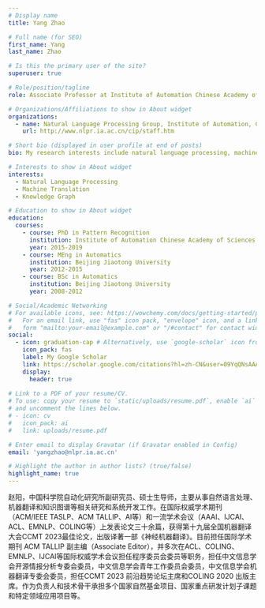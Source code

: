 ```yaml
---
# Display name
title: Yang Zhao

# Full name (for SEO)
first_name: Yang
last_name: Zhao

# Is this the primary user of the site?
superuser: true

# Role/position/tagline
role: Associate Professor at Institute of Automation Chinese Academy of Sciences

# Organizations/Affiliations to show in About widget
organizations:
  - name: Natural Language Processing Group, Institute of Automation, Chinese Academy of Sciences
    url: http://www.nlpr.ia.ac.cn/cip/staff.htm

# Short bio (displayed in user profile at end of posts)
bio: My research interests include natural language processing, machine translation and knowledge graph.

# Interests to show in About widget
interests:
  - Natural Language Processing
  - Machine Translation
  - Knowledge Graph

# Education to show in About widget
education:
  courses:
    - course: PhD in Pattern Recognition
      institution: Institute of Automation Chinese Academy of Sciences
      year: 2015-2019
    - course: MEng in Automatics
      institution: Beijing Jiaotong University
      year: 2012-2015
    - course: BSc in Automatics
      institution: Beijing Jiaotong University
      year: 2008-2012

# Social/Academic Networking
# For available icons, see: https://wowchemy.com/docs/getting-started/page-builder/#icons
#   For an email link, use "fas" icon pack, "envelope" icon, and a link in the
#   form "mailto:your-email@example.com" or "/#contact" for contact widget.
social:
  - icon: graduation-cap # Alternatively, use `google-scholar` icon from `ai` icon pack
    icon_pack: fas
    label: My Google Scholar
    link: https://scholar.google.com/citations?hl=zh-CN&user=09YqQNsAAAAJ
    display:
      header: true
      
# Link to a PDF of your resume/CV.
# To use: copy your resume to `static/uploads/resume.pdf`, enable `ai` icons in `params.yaml`,
# and uncomment the lines below.
# - icon: cv
#   icon_pack: ai
#   link: uploads/resume.pdf

# Enter email to display Gravatar (if Gravatar enabled in Config)
email: 'yangzhao@nlpr.ia.ac.cn'

# Highlight the author in author lists? (true/false)
highlight_name: true
---
```


赵阳，中国科学院自动化研究所副研究员、硕士生导师，主要从事自然语言处理、机器翻译和知识图谱等相关研究和系统开发工作。在国际权威学术期刊（ACM/IEEE TASLP、ACM TALLIP、AI等）和一流学术会议（AAAI、IJCAI、ACL、EMNLP、COLING等）上发表论文三十余篇，获得第十九届全国机器翻译大会CCMT 2023最佳论文，出版译著一部《神经机器翻译》。目前担任国际学术期刊 ACM TALLIP 副主编（Associate Editor），并多次在ACL、COLING、EMNLP、IJCAI等国际权威学术会议担任程序委员会委员等职务，担任中文信息学会开源情报分析专委会委员，中文信息学会青年工作委员会委员，中文信息学会机器翻译专委会委员，担任CCMT 2023 前沿趋势论坛主席和COLING 2020 出版主席。作为负责人和技术骨干承担多个国家自然基金项目、国家重点研发计划子课题和特定领域应用项目等。
